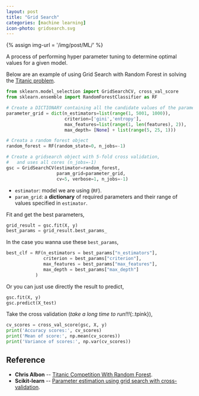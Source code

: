 ```yaml
---
layout: post
title: "Grid Search"
categories: [machine learning]
icon-photo: gridsearch.svg
---
```


{% assign img-url = '/img/post/ML/' %}

A process of performing hyper parameter tuning to determine optimal values for a given model.

Below are an example of using Grid Search with Random Forest in solving the [Titanic problem](/titanic-disaster).

~~~ python
from sklearn.model_selection import GridSearchCV, cross_val_score
from sklearn.ensemble import RandomForestClassifier as RF
~~~

~~~ python
# Create a DICTIONARY containing all the candidate values of the parameters
parameter_grid = dict(n_estimators=list(range(1, 5001, 1000)),
                      criterion=['gini','entropy'],
                      max_features=list(range(1, len(features), 2)),
                      max_depth= [None] + list(range(5, 25, 1)))

# Creata a random forest object
random_forest = RF(random_state=0, n_jobs=-1)

# Create a gridsearch object with 5-fold cross validation, 
#   and uses all cores (n_jobs=-1)
gsc = GridSearchCV(estimator=random_forest, 
                   param_grid=parameter_grid, 
                   cv=5, verbose=1, n_jobs=-1)
~~~

- `estimator`: model we are using (`RF`).
- `param_grid`: a **dictionary** of required parameters and their range of values specified in `estimator`.

Fit and get the best parameters,

~~~ python
grid_result = gsc.fit(X, y)
best_params = grid_result.best_params_
~~~

In the case you wanna use these `best_params`, 

~~~ python
best_clf = RF(n_estimators = best_params["n_estimators"], 
              criterion = best_params["criterion"],
              max_features = best_params["max_features"],
              max_depth = best_params["max_depth"]
           )
~~~

Or you can just use directly the result to predict,

~~~ python
gsc.fit(X, y)
gsc.predict(X_test)
~~~

Take the cross validation (*take a long time to run!!!*{:.tpink}),

~~~ python
cv_scores = cross_val_score(gsc, X, y)
print('Accuracy scores:', cv_scores)
print('Mean of score:', np.mean(cv_scores))
print('Variance of scores:', np.var(cv_scores))
~~~

## Reference

- **Chris Albon** -- [Titanic Competition With Random Forest](https://chrisalbon.com/machine_learning/trees_and_forests/titanic_competition_with_random_forest/).
- **Scikit-learn** -- [Parameter estimation using grid search with cross-validation](https://scikit-learn.org/stable/auto_examples/model_selection/plot_grid_search_digits.html).